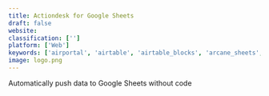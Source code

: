 ```yaml
---
title: Actiondesk for Google Sheets
draft: false 
website: 
classification: ['']
platform: ['Web']
keywords: ['airportal', 'airtable', 'airtable_blocks', 'arcane_sheets', 'camelot', 'calcapp', 'conduit', 'friendlydata', 'microsoft_to-do', 'nocode.tech', 'process_street', 'quip_spreadsheets_for_teams', 'rancher', 'retool', 'sheets_by_google', 'spreadshare', 'the_new_microsoft_office', 'zenkit', 'zoho_sheet', 'zoho_sheet_for_mobile']
image: logo.png
---
```

Automatically push data to Google Sheets without code